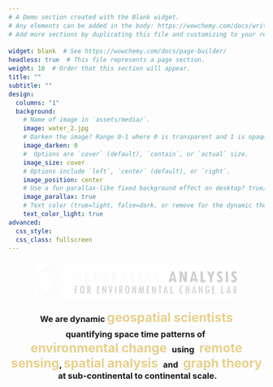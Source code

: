 ```yaml
---
# A Demo section created with the Blank widget.
# Any elements can be added in the body: https://wowchemy.com/docs/writing-markdown-latex/
# Add more sections by duplicating this file and customizing to your requirements.

widget: blank  # See https://wowchemy.com/docs/page-builder/
headless: true  # This file represents a page section.
weight: 10  # Order that this section will appear.
title: ""
subtitle: ""
design:
  columns: "1"
  background:
    # Name of image in `assets/media/`.
    image: water_2.jpg
    # Darken the image? Range 0-1 where 0 is transparent and 1 is opaque.
    image_darken: 0
    #  Options are `cover` (default), `contain`, or `actual` size.
    image_size: cover
    # Options include `left`, `center` (default), or `right`.
    image_position: center
    # Use a fun parallax-like fixed background effect on desktop? true/false
    image_parallax: true
    # Text color (true=light, false=dark, or remove for the dynamic theme color).
    text_color_light: true
advanced:
  css_style:
  css_class: fullscreen
---
```




<h3 align="center"> 

![](../../assets/images/icon_grey.png)


We are dynamic <span style="color: rgb(231, 208, 139); font-size:1.5em"> geospatial scientists </span> quantifying space time patterns of <span style="color: rgb(231, 208, 139); font-size:1.5em"> environmental change </span> using <span style="color: rgb(231, 208, 139); font-size:1.5em"> remote sensing</span>, <span style="color: rgb(231, 208, 139); font-size:1.5em"> spatial analysis </span> and <span style="color: rgb(231, 208, 139); font-size:1.5em"> graph theory </span> at sub-continental to continental scale.


</h3>
